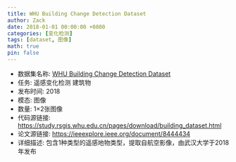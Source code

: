```yaml
---
title: WHU Building Change Detection Dataset
author: Zack
date: 2018-01-01 00:00:00 +0800
categories: [变化检测]
tags: [dataset, 图像]
math: true
pin: false
---
```

- 数据集名称: [WHU Building Change Detection Dataset](https://study.rsgis.whu.edu.cn/pages/download/building_dataset.html)
- 任务: 遥感变化检测 建筑物
- 发布时间: 2018
- 模态: 图像
- 数量: 1×2张图像
- 代码源链接: https://study.rsgis.whu.edu.cn/pages/download/building_dataset.html
- 论文源链接: https://ieeexplore.ieee.org/document/8444434
- 详细描述: 包含1种类型的遥感地物类型，提取自航空影像，由武汉大学于2018年发布
